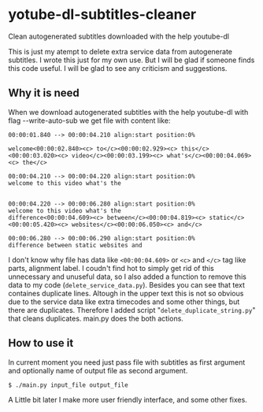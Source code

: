 # yotube-dl-subtitles-cleaner
Clean autogenerated subtitles downloaded with the help youtube-dl

This is just my atempt to delete extra service data from autogenerate subtitles. I wrote this just for my own use. But I will be glad if someone finds this code useful. I will be glad to see any criticism and suggestions.

## Why it is need

When we download autogenerated subtitles with the help youtube-dl with flag --write-auto-sub we get file with content like:
```
00:00:01.840 --> 00:00:04.210 align:start position:0%
 
welcome<00:00:02.840><c> to</c><00:00:02.929><c> this</c><00:00:03.020><c> video</c><00:00:03.199><c> what's</c><00:00:04.069><c> the</c>

00:00:04.210 --> 00:00:04.220 align:start position:0%
welcome to this video what's the
 

00:00:04.220 --> 00:00:06.280 align:start position:0%
welcome to this video what's the
difference<00:00:04.609><c> between</c><00:00:04.819><c> static</c><00:00:05.420><c> websites</c><00:00:06.050><c> and</c>

00:00:06.280 --> 00:00:06.290 align:start position:0%
difference between static websites and
```

I don't know why file has data like `<00:00:04.609>` or `<c>` and `</c>` tag like parts, alignment label. I coudn't find hot to simply get rid of this unnecessary and unuseful data, so I also added a function to remove this data to my code (`delete_service_data.py`). Besides you can see that text containes duplicate lines. Altough in the upper text this is not so obvious due to the service data like extra timecodes and some other things, but there are duplicates. Therefore I added script "`delete_duplicate_string.py`" that cleans duplicates. main.py does the both actions.

## How to use it

In current moment you need just pass file with subtitles as first argument and optionally name of output file as second argument. 

```
$ ./main.py input_file output_file
```

A Little bit later I make more user friendly interface, and some other fixes.  

